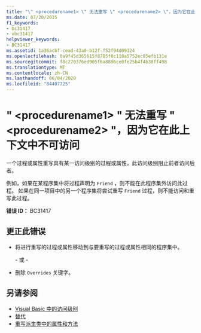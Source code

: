 ```yaml
---
title: "\" <procedurename1> \" 无法重写 \" <procedurename2> \"，因为它在此上下文中不可访问"
ms.date: 07/20/2015
f1_keywords:
- bc31417
- vbc31417
helpviewer_keywords:
- BC31417
ms.assetid: 1a36acbf-cead-43a0-b12f-f52f94d09124
ms.openlocfilehash: 0a9f45d365615f8785f0c118a5752ec05efb131e
ms.sourcegitcommit: f8c270376ed905f6a8896ce0fe25b4f4b38ff498
ms.translationtype: MT
ms.contentlocale: zh-CN
ms.lasthandoff: 06/04/2020
ms.locfileid: "84407725"
---
```

# <a name="procedurename1-cannot-override-procedurename2-because-it-is-not-accessible-in-this-context"></a>" \<procedurename1> " 无法重写 " \<procedurename2> "，因为它在此上下文中不可访问
一个过程或属性重写具有某一访问级别的过程或属性，此访问级别阻止前者访问后者。  
  
 例如，如果在某程序集中将过程声明为 `Friend` ，则不能在此程序集外访问此过程。 如果在同一项目中的另一个程序集将尝试重写 `Friend` 过程，则不能访问和重写此过程。  
  
 **错误 ID：** BC31417  
  
## <a name="to-correct-this-error"></a>更正此错误  
  
- 将进行重写的过程或属性移动到与要重写的过程或属性相同的程序集中。  
  
     \- 或 -  
  
- 删除 `Overrides` 关键字。  
  
## <a name="see-also"></a>另请参阅

- [Visual Basic 中的访问级别](../programming-guide/language-features/declared-elements/access-levels.md)
- [替代](../language-reference/modifiers/overrides.md)
- [重写派生类中的属性和方法](../programming-guide/language-features/objects-and-classes/inheritance-basics.md#overriding-properties-and-methods-in-derived-classes)
